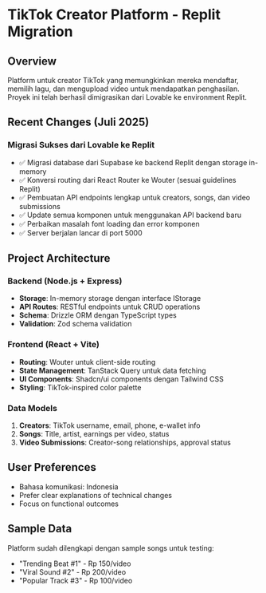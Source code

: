 # TikTok Creator Platform - Replit Migration

## Overview
Platform untuk creator TikTok yang memungkinkan mereka mendaftar, memilih lagu, dan mengupload video untuk mendapatkan penghasilan. Proyek ini telah berhasil dimigrasikan dari Lovable ke environment Replit.

## Recent Changes (Juli 2025)
### Migrasi Sukses dari Lovable ke Replit
- ✅ Migrasi database dari Supabase ke backend Replit dengan storage in-memory
- ✅ Konversi routing dari React Router ke Wouter (sesuai guidelines Replit)
- ✅ Pembuatan API endpoints lengkap untuk creators, songs, dan video submissions
- ✅ Update semua komponen untuk menggunakan API backend baru
- ✅ Perbaikan masalah font loading dan error komponen
- ✅ Server berjalan lancar di port 5000

## Project Architecture
### Backend (Node.js + Express)
- **Storage**: In-memory storage dengan interface IStorage
- **API Routes**: RESTful endpoints untuk CRUD operations
- **Schema**: Drizzle ORM dengan TypeScript types
- **Validation**: Zod schema validation

### Frontend (React + Vite)
- **Routing**: Wouter untuk client-side routing
- **State Management**: TanStack Query untuk data fetching
- **UI Components**: Shadcn/ui components dengan Tailwind CSS
- **Styling**: TikTok-inspired color palette

### Data Models
1. **Creators**: TikTok username, email, phone, e-wallet info
2. **Songs**: Title, artist, earnings per video, status
3. **Video Submissions**: Creator-song relationships, approval status

## User Preferences
- Bahasa komunikasi: Indonesia
- Prefer clear explanations of technical changes
- Focus on functional outcomes

## Sample Data
Platform sudah dilengkapi dengan sample songs untuk testing:
- "Trending Beat #1" - Rp 150/video
- "Viral Sound #2" - Rp 200/video  
- "Popular Track #3" - Rp 100/video